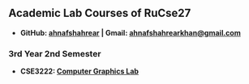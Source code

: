 ## Academic Lab Courses of RuCse27
- **GitHub: [ahnafshahrear](https://github.com/ahnafshahrear) | Gmail: ahnafshahrearkhan@gmail.com**

### 3rd Year 2nd Semester
- **CSE3222: [Computer Graphics Lab](https://github.com/ahnafshahrear/Computer-Graphics-Lab)**
